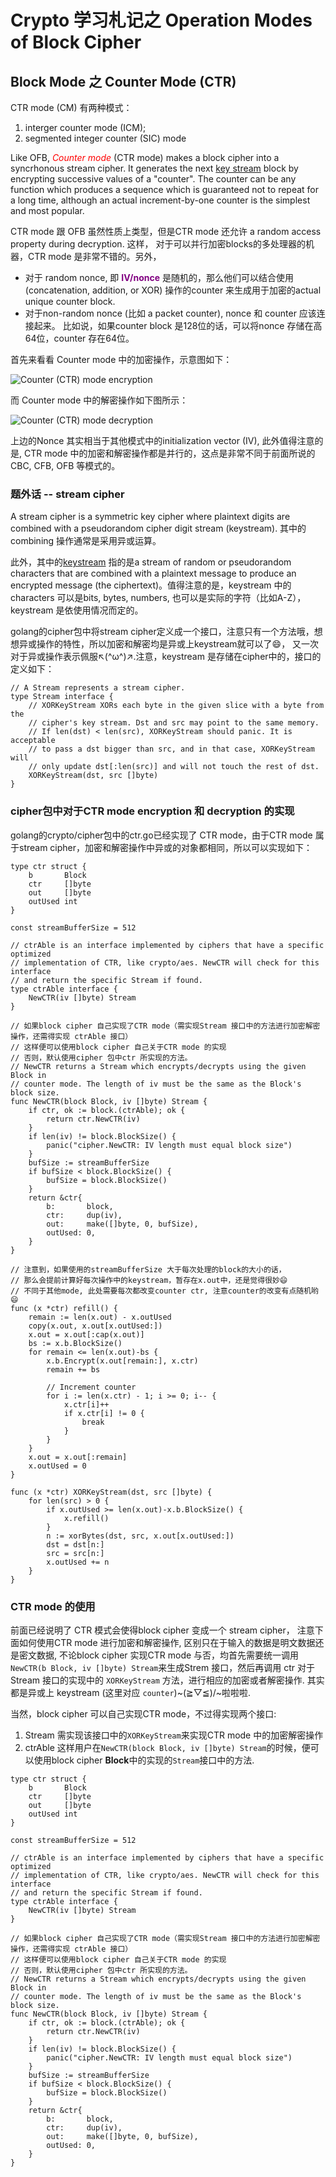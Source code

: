 # Crypto 学习札记之 Operation Modes of Block Cipher
## Block Mode 之 Counter Mode (CTR)
CTR mode (CM) 有两种模式：

1. interger counter mode (ICM);
2. segmented integer counter (SIC) mode

Like OFB,  <font color="red">*Counter mode*</font> (CTR mode) makes a block cipher into a syncrhonous stream cipher. 
It generates the next [key stream][1] block by encrypting successive values of a 
"counter". The counter can be any function which produces a sequence which is guaranteed not to repeat for a long time, 
  although an actual increment-by-one counter is the simplest and most popular. 

CTR mode 跟 OFB 虽然性质上类型，但是CTR mode 还允许 a random access property during decryption. 这样，
对于可以并行加密blocks的多处理器的机器，CTR mode 是非常不错的。另外，
- 对于 random nonce, 即 <font color="purple"><b>IV/nonce</b></font> 是随机的，那么他们可以结合使用(concatenation, addition, or XOR) 操作的counter 
来生成用于加密的actual unique counter block. 
- 对于non-random nonce (比如 a packet counter), nonce 和 counter 应该连接起来。
  比如说，如果counter block 是128位的话，可以将nonce 存储在高64位，counter 存在64位。


首先来看看 Counter mode 中的加密操作，示意图如下：

![Counter (CTR) mode encryption](https://upload.wikimedia.org/wikipedia/commons/4/4d/CTR_encryption_2.svg)

而 Counter mode 中的解密操作如下图所示：

![Counter (CTR) mode decryption](https://upload.wikimedia.org/wikipedia/commons/3/3c/CTR_decryption_2.svg) 

上边的Nonce 其实相当于其他模式中的initialization vector (IV), 此外值得注意的是,
CTR mode 中的加密和解密操作都是并行的，这点是非常不同于前面所说的 CBC, CFB, OFB 等模式的。

### 题外话 -- stream cipher
A stream cipher is a symmetric key cipher where plaintext digits are combined with a pseudorandom cipher digit stream (keystream).
其中的combining 操作通常是采用异或运算。

此外，其中的[keystream][1] 指的是a stream of random or pseudorandom characters that are combined
with a plaintext message to produce an encrypted message (the ciphertext)。值得注意的是，keystream 中的 characters 可以是bits, bytes, numbers,
也可以是实际的字符（比如A-Z），keystream 是依使用情况而定的。

golang的cipher包中将stream cipher定义成一个接口，注意只有一个方法哦，想想异或操作的特性，所以加密和解密均是异或上keystream就可以了😄，
又一次对于异或操作表示佩服↖(^ω^)↗.注意，keystream 是存储在cipher中的，接口的定义如下：
```golang
// A Stream represents a stream cipher.
type Stream interface {
	// XORKeyStream XORs each byte in the given slice with a byte from the
	// cipher's key stream. Dst and src may point to the same memory.
	// If len(dst) < len(src), XORKeyStream should panic. It is acceptable
	// to pass a dst bigger than src, and in that case, XORKeyStream will
	// only update dst[:len(src)] and will not touch the rest of dst.
	XORKeyStream(dst, src []byte)
}

```

### cipher包中对于CTR  mode encryption 和 decryption 的实现
golang的crypto/cipher包中的ctr.go已经实现了 CTR mode，由于CTR mode 属于stream cipher，加密和解密操作中异或的对象都相同，所以可以实现如下：

```golang
type ctr struct {
	b       Block
	ctr     []byte
	out     []byte
	outUsed int
}

const streamBufferSize = 512

// ctrAble is an interface implemented by ciphers that have a specific optimized
// implementation of CTR, like crypto/aes. NewCTR will check for this interface
// and return the specific Stream if found.
type ctrAble interface {
	NewCTR(iv []byte) Stream
}

// 如果block cipher 自己实现了CTR mode（需实现Stream 接口中的方法进行加密解密操作，还需得实现 ctrAble 接口）
// 这样便可以使用block cipher 自己关于CTR mode 的实现
// 否则，默认使用cipher 包中ctr 所实现的方法。
// NewCTR returns a Stream which encrypts/decrypts using the given Block in
// counter mode. The length of iv must be the same as the Block's block size.
func NewCTR(block Block, iv []byte) Stream {
	if ctr, ok := block.(ctrAble); ok { 
		return ctr.NewCTR(iv)
	}
	if len(iv) != block.BlockSize() {
		panic("cipher.NewCTR: IV length must equal block size")
	}
	bufSize := streamBufferSize
	if bufSize < block.BlockSize() {
		bufSize = block.BlockSize()
	}
	return &ctr{
		b:       block,
		ctr:     dup(iv),
		out:     make([]byte, 0, bufSize),
		outUsed: 0,
	}
}

// 注意到，如果使用的streamBufferSize 大于每次处理的block的大小的话，
// 那么会提前计算好每次操作中的keystream，暂存在x.out中，还是觉得很妙😄
// 不同于其他mode, 此处需要每次都改变counter ctr, 注意counter的改变有点随机哟😄
func (x *ctr) refill() {
	remain := len(x.out) - x.outUsed
	copy(x.out, x.out[x.outUsed:])
	x.out = x.out[:cap(x.out)]
	bs := x.b.BlockSize()
	for remain <= len(x.out)-bs {
		x.b.Encrypt(x.out[remain:], x.ctr)
		remain += bs

		// Increment counter
		for i := len(x.ctr) - 1; i >= 0; i-- {
			x.ctr[i]++
			if x.ctr[i] != 0 {
				break
			}
		}
	}
	x.out = x.out[:remain]
	x.outUsed = 0
}

func (x *ctr) XORKeyStream(dst, src []byte) {
	for len(src) > 0 {
		if x.outUsed >= len(x.out)-x.b.BlockSize() {
			x.refill()
		}
		n := xorBytes(dst, src, x.out[x.outUsed:])
		dst = dst[n:]
		src = src[n:]
		x.outUsed += n
	}
}
```

### CTR mode 的使用
前面已经说明了 CTR 模式会使得block cipher 变成一个 stream cipher，
注意下面如何使用CTR mode 进行加密和解密操作, 区别只在于输入的数据是明文数据还是密文数据, 
不论block cipher 实现CTR mode 与否，均首先需要统一调用`NewCTR(b Block, iv []byte) Stream`来生成Strem
接口，然后再调用 ctr 对于 Stream 接口的实现中的 `XORKeyStream` 方法，进行相应的加密或者解密操作.
其实都是异或上 keystream (这里对应 `counter`)~\(≧▽≦)/~啦啦啦. 

当然，block cipher 可以自己实现CTR mode，不过得实现两个接口:
1. Stream
  需实现该接口中的`XORKeyStream`来实现CTR mode 中的加密解密操作
2. ctrAble
  这样用户在`NewCTR(block Block, iv []byte) Stream`的时候，便可以使用block cipher <b>Block</b>中的实现的`Stream`接口中的方法.


```golang
type ctr struct {
	b       Block
	ctr     []byte
	out     []byte
	outUsed int
}

const streamBufferSize = 512

// ctrAble is an interface implemented by ciphers that have a specific optimized
// implementation of CTR, like crypto/aes. NewCTR will check for this interface
// and return the specific Stream if found.
type ctrAble interface {
	NewCTR(iv []byte) Stream
}

// 如果block cipher 自己实现了CTR mode（需实现Stream 接口中的方法进行加密解密操作，还需得实现 ctrAble 接口）
// 这样便可以使用block cipher 自己关于CTR mode 的实现
// 否则，默认使用cipher 包中ctr 所实现的方法。
// NewCTR returns a Stream which encrypts/decrypts using the given Block in
// counter mode. The length of iv must be the same as the Block's block size.
func NewCTR(block Block, iv []byte) Stream {
	if ctr, ok := block.(ctrAble); ok { 
		return ctr.NewCTR(iv)
	}
	if len(iv) != block.BlockSize() {
		panic("cipher.NewCTR: IV length must equal block size")
	}
	bufSize := streamBufferSize
	if bufSize < block.BlockSize() {
		bufSize = block.BlockSize()
	}
	return &ctr{
		b:       block,
		ctr:     dup(iv),
		out:     make([]byte, 0, bufSize),
		outUsed: 0,
	}
}

```
[1]: https://en.wikipedia.org/wiki/Keystream "Key Stream"
